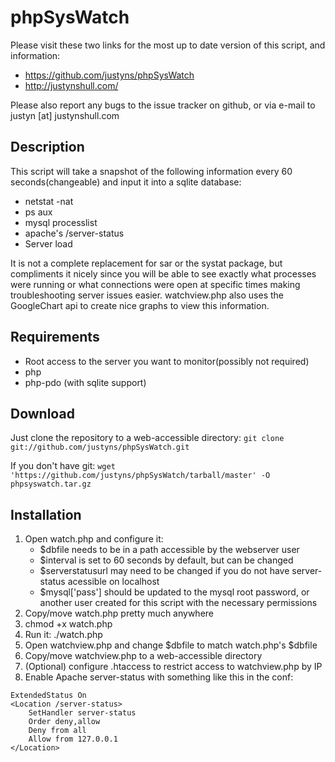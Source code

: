 phpSysWatch
===========

Please visit these two links for the most up to date version of this script, and information:
+ https://github.com/justyns/phpSysWatch
+ http://justynshull.com/

Please also report any bugs to the issue tracker on github, or via e-mail to justyn [at] justynshull.com

Description
-----------
This script will take a snapshot of the following information every 60 seconds(changeable) and input it into a sqlite database:

+ netstat -nat
+ ps aux
+ mysql processlist
+ apache's /server-status
+ Server load

It is not a complete replacement for sar or the systat package, but compliments it nicely since you will be able to see exactly what processes were running or what connections were open at specific times making troubleshooting server issues easier.   watchview.php also uses the GoogleChart api to create nice graphs to view this information.


Requirements
------------
+ Root access to the server you want to monitor(possibly not required)
+ php
+ php-pdo (with sqlite support)

Download
--------
Just clone the repository to a web-accessible directory:
```git clone git://github.com/justyns/phpSysWatch.git```

If you don't have git: 
```wget 'https://github.com/justyns/phpSysWatch/tarball/master' -O phpsyswatch.tar.gz```


Installation
------------
1. Open watch.php and configure it:
	+ $dbfile needs to be in a path accessible by the webserver user
	+ $interval is set to 60 seconds by default, but can be changed
	+ $serverstatusurl may need to be changed if you do not have server-status acessible on localhost
	+ $mysql['pass'] should be updated to the mysql root password, or another user created for this script with the necessary permissions
2. Copy/move watch.php pretty much anywhere
3. chmod +x watch.php
4. Run it:  ./watch.php
5. Open watchview.php and change $dbfile to match watch.php's $dbfile
6. Copy/move watchview.php to a web-accessible directory
7. (Optional) configure .htaccess to restrict access to watchview.php by IP
8. Enable Apache server-status with something like this in the conf:
```
ExtendedStatus On
<Location /server-status>
    SetHandler server-status
    Order deny,allow
    Deny from all
    Allow from 127.0.0.1
</Location>
```

